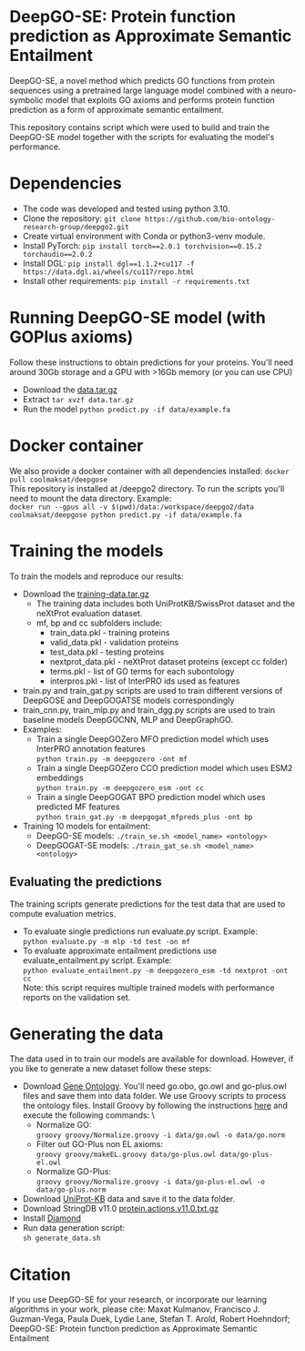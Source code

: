 # DeepGO-SE: Protein function prediction as Approximate Semantic Entailment

DeepGO-SE, a novel method which predicts GO functions from protein
sequences using a pretrained large language model combined with a
neuro-symbolic model that exploits GO axioms and performs protein
function prediction as a form of approximate semantic entailment.

This repository contains script which were used to build and train the
DeepGO-SE model together with the scripts for evaluating the model's
performance.

# Dependencies
* The code was developed and tested using python 3.10.
* Clone the repository: `git clone https://github.com/bio-ontology-research-group/deepgo2.git`
* Create virtual environment with Conda or python3-venv module. 
* Install PyTorch: `pip install torch==2.0.1 torchvision==0.15.2 torchaudio==2.0.2`
* Install DGL: `pip install dgl==1.1.2+cu117 -f https://data.dgl.ai/wheels/cu117/repo.html`
* Install other requirements:
  `pip install -r requirements.txt`


# Running DeepGO-SE model (with GOPlus axioms)
Follow these instructions to obtain predictions for your proteins. You'll need
around 30Gb storage and a GPU with >16Gb memory (or you can use CPU)
* Download the [data.tar.gz](https://deepgo.cbrc.kaust.edu.sa/data/deepgo2/data.tar.gz)
* Extract `tar xvzf data.tar.gz`
* Run the model `python predict.py -if data/example.fa`


# Docker container
We also provide a docker container with all dependencies installed:
`docker pull coolmaksat/deepgose` \
This repository is installed at /deepgo2 directory. To run the scripts you'll
need to mount the data directory. Example: \
`docker run --gpus all -v $(pwd)/data:/workspace/deepgo2/data coolmaksat/deepgose python predict.py -if data/example.fa`


# Training the models
To train the models and reproduce our results:
* Download the [training-data.tar.gz](https://deepgo.cbrc.kaust.edu.sa/data/deepgo2/training-data.tar.gz)
  - The training data includes both UniProtKB/SwissProt dataset and the neXtProt
    evaluation dataset.
  - mf, bp and cc subfolders include:
    - train_data.pkl - training proteins
    - valid_data.pkl - validation proteins
    - test_data.pkl - testing proteins
    - nextprot_data.pkl - neXtProt dataset proteins (except cc folder)
    - terms.pkl - list of GO terms for each subontology
    - interpros.pkl - list of InterPRO ids used as features
* train.py and train_gat.py scripts are used to train different versions of
  DeepGOSE and DeepGOGATSE models correspondingly
* train_cnn.py, train_mlp.py and train_dgg.py scripts are used to train
  baseline models DeepGOCNN, MLP and DeepGraphGO.
* Examples:
  - Train a single DeepGOZero MFO prediction model which uses InterPRO annotation features \
    `python train.py -m deepgozero -ont mf`
  - Train a single DeepGOZero CCO prediction model which uses ESM2 embeddings \
    `python train.py -m deepgozero_esm -ont cc`
  - Train a single DeepGOGAT BPO prediction model which uses predicted MF features \
    `python train_gat.py -m deepgogat_mfpreds_plus -ont bp`
* Training 10 models for entailment:
  - DeepGO-SE models: `./train_se.sh <model_name> <ontology>`
  - DeepGOGAT-SE models: `./train_gat_se.sh <model_name> <ontology>`
    
## Evaluating the predictions
The training scripts generate predictions for the test data that are used
to compute evaluation metrics.
* To evaluate single predictions run evaluate.py script. Example: \
  `python evaluate.py -m mlp -td test -on mf`
* To evaluate approximate entailment predictions use evaluate_entailment.py
  script. Example: \
  `python evaluate_entailment.py -m deepgozero_esm -td nextprot -ont cc` \
  Note: this script requires multiple trained models with performance reports
  on the validation set.

# Generating the data
The data used in to train our models are available for download. However,
if you like to generate a new dataset follow these steps:
* Download [Gene Ontology](https://geneontology.org/docs/download-ontology/).
You'll need go.obo, go.owl and go-plus.owl files and save them into data folder.
We use Groovy scripts to process the ontology files. Install Groovy by
following the instructions [here](https://groovy-lang.org/install.html)
and execute the following commands: \
  - Normalize GO: \
    `groovy groovy/Normalize.groovy -i data/go.owl -o data/go.norm`
  - Filter out GO-Plus non EL axioms: \
    `groovy groovy/makeEL.groovy data/go-plus.owl data/go-plus-el.owl`
  - Normalize GO-Plus: \
    `groovy groovy/Normalize.groovy -i data/go-plus-el.owl -o data/go-plus.norm`
* Download [UniProt-KB](https://ftp.uniprot.org/pub/databases/uniprot/current_release/knowledgebase/complete/uniprot_sprot.dat.gz) data
  and save it to the data folder.
* Download StringDB v11.0 [protein.actions.v11.0.txt.gz](https://stringdb-static.org/download/protein.actions.v11.0.txt.gz)
* Install [Diamond](https://github.com/bbuchfink/diamond/wiki/2.-Installation)
* Run data generation script: \
  `sh generate_data.sh`

# Citation

If you use DeepGO-SE for your research, or incorporate our learning
algorithms in your work, please cite: Maxat Kulmanov, Francisco
J. Guzman-Vega, Paula Duek, Lydie Lane, Stefan T. Arold, Robert
Hoehndorf; DeepGO-SE: Protein function prediction as Approximate
Semantic Entailment
